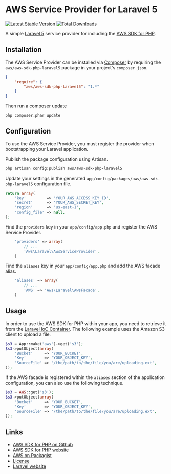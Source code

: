 # AWS Service Provider for Laravel 5

[![Latest Stable Version](https://poser.pugx.org/aws/aws-sdk-php-laravel/v/stable.png)](https://packagist.org/packages/aws/aws-sdk-php-laravel)
[![Total Downloads](https://poser.pugx.org/aws/aws-sdk-php-laravel/downloads.png)](https://packagist.org/packages/aws/aws-sdk-php-laravel)

A simple [Laravel 5](http://laravel.com/) service provider for including the [AWS SDK for PHP](https://github.com/aws/aws-sdk-php).

## Installation

The AWS Service Provider can be installed via [Composer](http://getcomposer.org) by requiring the
`aws/aws-sdk-php-laravel5` package in your project's `composer.json`.

```json
{
    "require": {
        "aws/aws-sdk-php-laravel5": "1.*"
    }
}
```

Then run a composer update
```sh
php composer.phar update
```

## Configuration

To use the AWS Service Provider, you must register the provider when bootstrapping your Laravel application.

Publish the package configuration using Artisan.

```sh
php artisan config:publish aws/aws-sdk-php-laravel5
```

Update your settings in the generated `app/config/packages/aws/aws-sdk-php-laravel5` configuration file.

```php
return array(
    'key'         => 'YOUR_AWS_ACCESS_KEY_ID',
    'secret'      => 'YOUR_AWS_SECRET_KEY',
    'region'      => 'us-east-1',
    'config_file' => null,
);
```

Find the `providers` key in your `app/config/app.php` and register the AWS Service Provider.

```php
    'providers' => array(
        // ...
        'Aws\Laravel\AwsServiceProvider',
    )
```

Find the `aliases` key in your `app/config/app.php` and add the AWS facade alias.

```php
    'aliases' => array(
        // ...
        'AWS' => 'Aws\Laravel\AwsFacade',
    )
```

## Usage

In order to use the AWS SDK for PHP within your app, you need to retrieve it from the [Laravel IoC
Container](http://laravel.com/docs/ioc). The following example uses the Amazon S3 client to upload a file.

```php
$s3 = App::make('aws')->get('s3');
$s3->putObject(array(
    'Bucket'     => 'YOUR_BUCKET',
    'Key'        => 'YOUR_OBJECT_KEY',
    'SourceFile' => '/the/path/to/the/file/you/are/uploading.ext',
));
```

If the AWS facade is registered within the `aliases` section of the application configuration, you can also use the
following technique.

```php
$s3 = AWS::get('s3');
$s3->putObject(array(
    'Bucket'     => 'YOUR_BUCKET',
    'Key'        => 'YOUR_OBJECT_KEY',
    'SourceFile' => '/the/path/to/the/file/you/are/uploading.ext',
));
```

## Links

* [AWS SDK for PHP on Github](http://github.com/aws/aws-sdk-php/)
* [AWS SDK for PHP website](http://aws.amazon.com/sdkforphp/)
* [AWS on Packagist](https://packagist.org/packages/aws/)
* [License](http://aws.amazon.com/apache2.0/)
* [Laravel website](http://laravel.com/)
